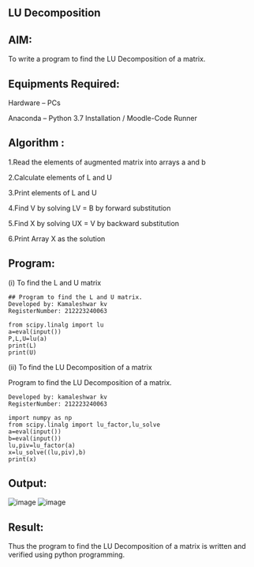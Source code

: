 ## LU Decomposition
## AIM:
To write a program to find the LU Decomposition of a matrix.
## Equipments Required:
Hardware – PCs

Anaconda – Python 3.7 Installation / Moodle-Code Runner
## Algorithm :
1.Read the elements of augmented matrix into arrays a and b

2.Calculate elements of L and U

3.Print elements of L and U

4.Find V by solving LV = B by forward substitution

5.Find X by solving UX = V by backward substitution

6.Print Array X as the solution
## Program:
(i) To find the L and U matrix
```
## Program to find the L and U matrix.
Developed by: Kamaleshwar kv
RegisterNumber: 212223240063

from scipy.linalg import lu
a=eval(input())
P,L,U=lu(a)
print(L)
print(U)
```
(ii) To find the LU Decomposition of a matrix

Program to find the LU Decomposition of a matrix.
```
Developed by: kamaleshwar kv
RegisterNumber: 212223240063

import numpy as np
from scipy.linalg import lu_factor,lu_solve
a=eval(input())
b=eval(input())
lu,piv=lu_factor(a)
x=lu_solve((lu,piv),b)
print(x)
```
## Output:
![image](https://github.com/AkilaMohan/LU-Decomposition/assets/144980199/5bae823a-9012-460e-9898-7d490c909d75)
![image](https://github.com/AkilaMohan/LU-Decomposition/assets/144980199/cd3571a3-fa9d-45e9-8e3e-1fcbe054d59a)



## Result:
Thus the program to find the LU Decomposition of a matrix is written and verified using python programming.

